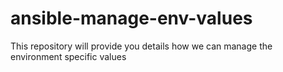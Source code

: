 # ansible-manage-env-values
This repository will provide you details how we can manage the environment specific values
